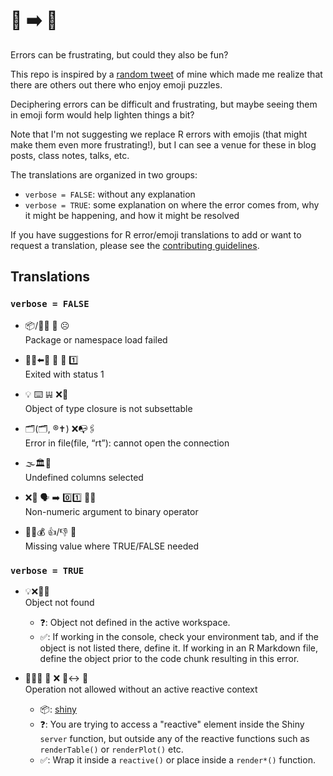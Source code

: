 # 😤 ➡️ 🤣

Errors can be frustrating, but could they also be fun?

This repo is inspired by a [random tweet](https://twitter.com/minebocek/status/1035377949036486656) of mine which made me realize that there are others out there who enjoy emoji puzzles.

Deciphering errors can be difficult and frustrating, but maybe seeing them in emoji form would help lighten things a bit?

Note that I'm not suggesting we replace R errors with emojis (that might make them even more frustrating!), but I can see a venue for these in blog posts, class notes, talks, etc.

The translations are organized in two groups:

- `verbose = FALSE`: without any explanation
- `verbose = TRUE`: some explanation on where the error comes from, why it might be happening, and how it might be resolved

If you have suggestions for R error/emoji translations to add or want to request a translation, please see the [contributing guidelines](CONTRIBUTE.md).

## Translations

### `verbose = FALSE`

- 📦/📛🌌 🚚 ☹️  
Package or namespace load failed

- 🚶‍♂️⬅️🚪  🔱  👑  1️⃣  
Exited with status 1

- 💡 ⌨️ 𝍏 ❌🔪  
Object of type closure is not subsettable

- 🗂(🗂, ®️✝️) ❌📭🖇  
Error in file(file, “rt”): cannot open the connection

- 🌫️🏛️🔘  
Undefined columns selected

- ❌🔢 🗣 ➡️ 0️⃣1️⃣ 👩‍⚕️  
Non-numeric argument to binary operator

- 🤷‍♀️💰 👍/👎 🍞  
Missing value where TRUE/FALSE needed

### `verbose = TRUE`

- 💡❌🕵️‍♀️  
Object not found
    - ❓: Object not defined in the active workspace.
    - ✅: If working in the console, check your environment tab, and if the object is not listed there, define it. If working in an R Markdown file, define the object prior to the code chunk resulting in this error.

- 👩‍⚕️🔪 🚫 ❌ 🏃‍↔️ 📖  
Operation not allowed without an active reactive context
    - 📦: [shiny](http://shiny.rstudio.com/)
    - ❓: You are trying to access a "reactive" element inside the Shiny `server` function, but outside any of the reactive functions such as `renderTable()` or `renderPlot()` etc.
    - ✅: Wrap it inside a `reactive()` or place inside a `render*()` function.
